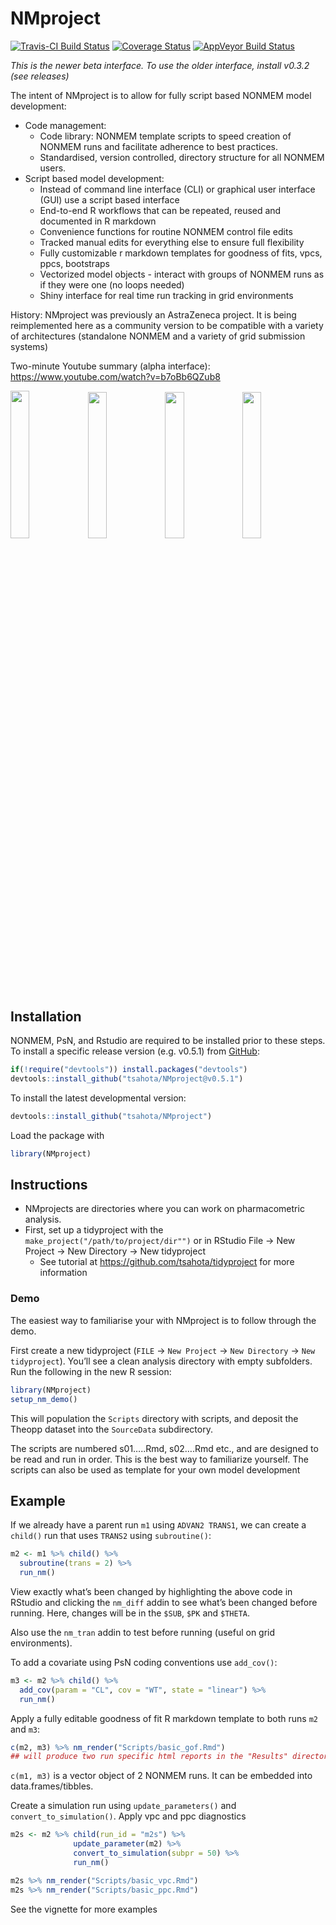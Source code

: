 
<!-- README.md is generated from README.Rmd. Please edit that file -->

# NMproject

<!-- badges: start -->

[![Travis-CI Build
Status](https://travis-ci.org/tsahota/NMproject.svg?branch=master)](https://travis-ci.org/tsahota/NMproject)
[![Coverage
Status](https://coveralls.io/repos/github/tsahota/NMproject/badge.svg?branch=master)](https://coveralls.io/github/tsahota/NMproject?branch=master)
[![AppVeyor Build
Status](https://ci.appveyor.com/api/projects/status/github/tsahota/NMproject?branch=master&svg=true)](https://ci.appveyor.com/project/tsahota/NMproject)
<!-- badges: end -->

*This is the newer beta interface. To use the older interface, install
v0.3.2 (see releases)*

The intent of NMproject is to allow for fully script based NONMEM model
development:

-   Code management:
    -   Code library: NONMEM template scripts to speed creation of
        NONMEM runs and facilitate adherence to best practices.
    -   Standardised, version controlled, directory structure for all
        NONMEM users.
-   Script based model development:
    -   Instead of command line interface (CLI) or graphical user
        interface (GUI) use a script based interface
    -   End-to-end R workflows that can be repeated, reused and
        documented in R markdown
    -   Convenience functions for routine NONMEM control file edits
    -   Tracked manual edits for everything else to ensure full
        flexibility
    -   Fully customizable r markdown templates for goodness of fits,
        vpcs, ppcs, bootstraps
    -   Vectorized model objects - interact with groups of NONMEM runs
        as if they were one (no loops needed)
    -   Shiny interface for real time run tracking in grid environments

History: NMproject was previously an AstraZeneca project. It is being
reimplemented here as a community version to be compatible with a
variety of architectures (standalone NONMEM and a variety of grid
submission systems)

Two-minute Youtube summary (alpha interface):
<https://www.youtube.com/watch?v=b7oBb6QZub8>

<img src=https://user-images.githubusercontent.com/18026277/26879195-79b6f4c0-4b90-11e7-8228-01b117e64a12.png width=24.6% /><img src=https://user-images.githubusercontent.com/18026277/26879231-a046cfc0-4b90-11e7-9dbf-666086f32b9d.png width=24.5% /><img src=https://user-images.githubusercontent.com/18026277/26879238-a4a94fc0-4b90-11e7-8e8f-1b12a03f912d.png width=24.5% /><img src=https://user-images.githubusercontent.com/18026277/26879240-a7a53ebe-4b90-11e7-80fa-74bef643db29.png width=24.5% />

## Installation

NONMEM, PsN, and Rstudio are required to be installed prior to these
steps. To install a specific release version (e.g. v0.5.1) from
[GitHub](https://github.com/):

``` r
if(!require("devtools")) install.packages("devtools")
devtools::install_github("tsahota/NMproject@v0.5.1")
```

To install the latest developmental version:

``` r
devtools::install_github("tsahota/NMproject")
```

Load the package with

``` r
library(NMproject)
```

## Instructions

-   NMprojects are directories where you can work on pharmacometric
    analysis.
-   First, set up a tidyproject with the
    `make_project("/path/to/project/dir"")` or in RStudio File -&gt; New
    Project -&gt; New Directory -&gt; New tidyproject
    -   See tutorial at <https://github.com/tsahota/tidyproject> for
        more information

### Demo

The easiest way to familiarise your with NMproject is to follow through
the demo.

First create a new tidyproject (`FILE` -&gt; `New Project` -&gt;
`New Directory` -&gt; `New tidyproject`). You’ll see a clean analysis
directory with empty subfolders. Run the following in the new R session:

``` r
library(NMproject)
setup_nm_demo()
```

This will population the `Scripts` directory with scripts, and deposit
the Theopp dataset into the `SourceData` subdirectory.

The scripts are numbered s01…..Rmd, s02….Rmd etc., and are designed to
be read and run in order. This is the best way to familiarize yourself.
The scripts can also be used as template for your own model development

## Example

If we already have a parent run `m1` using `ADVAN2 TRANS1`, we can
create a `child()` run that uses `TRANS2` using `subroutine()`:

``` r
m2 <- m1 %>% child() %>%
  subroutine(trans = 2) %>%
  run_nm()
```

View exactly what’s been changed by highlighting the above code in
RStudio and clicking the `nm_diff` addin to see what’s been changed
before running. Here, changes will be in the `$SUB`, `$PK` and `$THETA`.

Also use the `nm_tran` addin to test before running (useful on grid
environments).

To add a covariate using PsN coding conventions use `add_cov()`:

``` r
m3 <- m2 %>% child() %>%
  add_cov(param = "CL", cov = "WT", state = "linear") %>%
  run_nm()
```

Apply a fully editable goodness of fit R markdown template to both runs
`m2` and `m3`:

``` r
c(m2, m3) %>% nm_render("Scripts/basic_gof.Rmd")
## will produce two run specific html reports in the "Results" directory for run evaluation
```

`c(m1, m3)` is a vector object of 2 NONMEM runs. It can be embedded into
data.frames/tibbles.

Create a simulation run using `update_parameters()` and
`convert_to_simulation()`. Apply vpc and ppc diagnostics

``` r
m2s <- m2 %>% child(run_id = "m2s") %>%
              update_parameter(m2) %>%
              convert_to_simulation(subpr = 50) %>%
              run_nm()

m2s %>% nm_render("Scripts/basic_vpc.Rmd")
m2s %>% nm_render("Scripts/basic_ppc.Rmd")
```

See the vignette for more examples
